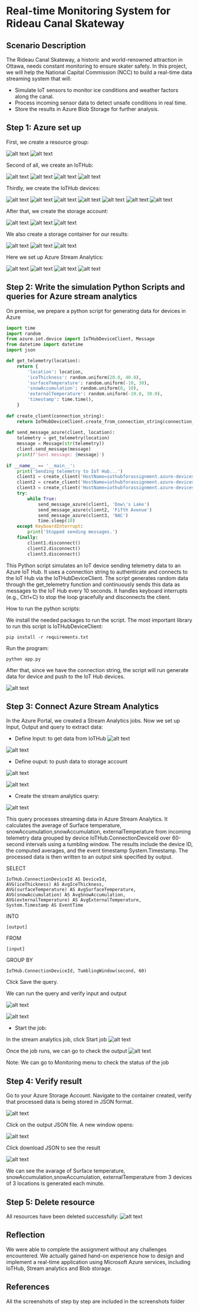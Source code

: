 # Real-time Monitoring System for Rideau Canal Skateway
## Scenario Description

The Rideau Canal Skateway, a historic and world-renowned attraction in Ottawa, needs constant monitoring to ensure skater safety. In this project, we will help the National Capital Commission (NCC) to build a real-time data streaming system that will:

* Simulate IoT sensors to monitor ice conditions and weather factors along the canal.
* Process incoming sensor data to detect unsafe conditions in real time.
* Store the results in Azure Blob Storage for further analysis.

## Step 1: Azure set up
First, we create a resource group:

![alt text](screenshots/resourcegroup.png)
![alt text](screenshots/resourcegroup2.png)

Second of all, we create an IoTHub:

![alt text](screenshots/IoTHub1.png) ![alt text](screenshots/IoTHub2.png) ![alt text](screenshots/IoTHub3.png) ![alt text](screenshots/IoTHub4.png)

Thirdly, we create the IoTHub devices:

![alt text](screenshots/IoTHub_device1_constring1.png) ![alt text](screenshots/IoTHub_device1.png) ![alt text](screenshots/IoTHub_device2_.png) ![alt text](screenshots/IoTHub_device2_constring2.png) ![alt text](screenshots/IoTHub_device2.png) ![alt text](screenshots/IoTHub_device3_constring3.png) ![alt text](screenshots/IoTHub_device3.png)

After that, we create the storage account:

![alt text](screenshots/storageacc1.png) ![alt text](screenshots/storageacc2.png) ![alt text](screenshots/storageacc3.png)

We also create a storage container for our results:

![alt text](screenshots/storageacc_container.png) ![alt text](screenshots/storageacc_container2.png) ![alt text](screenshots/storageacc_container3.png)


Here we set up Azure Stream Analytics:

![alt text](screenshots/streamanalytics1.png) ![alt text](screenshots/streamanalytics2.png) ![alt text](screenshots/streamanalytics3.png) ![alt text](screenshots/streamanalytics4.png)

## Step 2: Write the simulation Python Scripts and queries for Azure stream analytics

On premise, we prepare a python script for generating data for devices in Azure

``` py
import time
import random
from azure.iot.device import IoTHubDeviceClient, Message
from datetime import datetime
import json

def get_telemetry(location):
    return {
        'location': location,
        'iceThickness': random.uniform(20.0, 40.0),
        'surfaceTemperature': random.uniform(-10, 30),
        'snowAccumulation': random.uniform(0, 10),
        'externalTemperature': random.uniform(-10.0, 30.0),
        'timestamp': time.time(),
    }
    
def create_client(connection_string):
    return IoTHubDeviceClient.create_from_connection_string(connection_string)
    
def send_message_azure(client, location):
    telemetry = get_telemetry(location)
    message = Message(str(telemetry))
    client.send_message(message)
    print(f'Sent message: {message}')
    
if __name__ == '__main__':
    print('Sending telemetry to IoT Hub...')
    client1 = create_client('HostName=iothubforassignment.azure-devices.net;DeviceId=Device1;SharedAccessKey=urkO3O+R6tYV0yWCz7wbiDujmzrN28TvY45GjKa1WL8=')
    client2 = create_client('HostName=iothubforassignment.azure-devices.net;DeviceId=Device2;SharedAccessKey=m/GFhWL4YC3TJAIkcYJxNtq/K1dXjUDJhum+cXIVIP8=')
    client3 = create_client('HostName=iothubforassignment.azure-devices.net;DeviceId=Device3;SharedAccessKey=+yNyXihxJTwwqOmjqdc9TUcyDbHkuMWqm+tOc/50hwU=')
    try:
        while True:
            send_message_azure(client1, 'Dow\'s Lake')
            send_message_azure(client2, 'Fifth Avenue')
            send_message_azure(client3, 'NAC')
            time.sleep(10)
    except KeyboardInterrupt:
        print('Stopped sending messages.')
    finally:
        client1.disconnect()
        client2.disconnect()
        client3.disconnect()
```

This Python script simulates an IoT device sending telemetry data to an Azure IoT Hub. It uses a connection string to authenticate and connects to the IoT Hub via the IoTHubDeviceClient. The script generates random data through the get_telemetry function and continuously sends this data as messages to the IoT Hub every 10 seconds. It handles keyboard interrupts (e.g., Ctrl+C) to stop the loop gracefully and disconnects the client.

How to run the python scripts:

We install the needed packages to run the script. The most important library to run this script is IoTHubDeviceClient:

``` pip install -r requirements.txt ```

 Run the program:

 ``` python app.py ```

After that, since we have the connection string, the script will run generate data for device and push to the IoT Hub devices.

![alt text](screenshots/pythoncode_result.png)


## Step 3: Connect Azure Stream Analytics
In the Azure Portal, we created a Stream Analytics jobs. Now we set up Input, Output and query to extract data:
- Define Input: to get data from IoTHub 
![alt text](screenshots/streamanalytics_input3.png)

![alt text](screenshots/streamanalytics_input4.png)


- Define ouput: to push data to storage account 

![alt text](screenshots/streamanalytics_output2.png)

![alt text](screenshots/streamanalytics_output3.png)

- Create the stream analytics query: 

![alt text](screenshots/streamanalytics_query2.png)

This query processes streaming data in Azure Stream Analytics. It calculates the average of  Surface temperature, snowAccumulation,snowAccumulation, externalTemperature from incoming telemetry data grouped by device IoTHub.ConnectionDeviceId over 60-second intervals using a tumbling window. The results include the device ID, the computed averages, and the event timestamp System.Timestamp. The processed data is then written to an output sink specified by output.

SELECT

    IoTHub.ConnectionDeviceId AS DeviceId,
    AVG(iceThickness) AS AvgIceThickness,
    AVG(surfaceTemperature) AS AvgSurfaceTemperature,
    AVG(snowAccumulation) AS AvgSnowAccumulation,
    AVG(externalTemperature) AS AvgExternalTemperature,
    System.Timestamp AS EventTime

INTO

    [output]

FROM

    [input]
    
GROUP BY

    IoTHub.ConnectionDeviceId, TumblingWindow(second, 60)

Click Save the query. 

We can run the query and verify input and output

![alt text](screenshots/streamanalytics_query_testinput.png)

![alt text](screenshots/streamanalytics_query_testoutput.png)

- Start the job: 

In the stream analytics job, click Start job 
![alt text](screenshots/streamanalytics_jobrun.png)

Once the job runs, we can go to check the output
![alt text](screenshots/streamanalytics_jobrun2.png)

Note: We can go to Monitoring menu to check the status of the job

## Step 4: Verify result 
Go to your Azure Storage Account.
Navigate to the container created, verify that processed data is being stored in JSON format.

![alt text](screenshots/streamanalytics_job_checkcontainer.png)

Click on the output JSON file. A new window opens:

![alt text](screenshots/data_generated.png)

Click download JSON to see the result

![alt text](screenshots/data_generated2.png)

We can see the avarage of Surface temperature, snowAccumulation,snowAccumulation, externalTemperature from 3 devices of 3 locations is generated each minute. 

## Step 5: Delete resource 

All resources have been deleted successfully:
![alt text](screenshots/deleteresource.png)

## Reflection

We were able to complete the assignment without any challenges encountered. We actually gained hand-on experience how to design and implement a real-time  application using Microsoft Azure services, including IoTHub, Stream analytics and Blob storage. 

## References
All the screenshots of step by step are included in the screenshots folder 